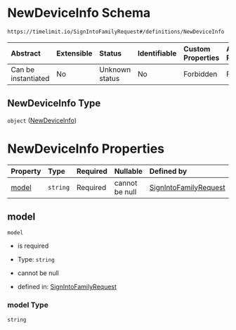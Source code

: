 # NewDeviceInfo Schema

```txt
https://timelimit.io/SignIntoFamilyRequest#/definitions/NewDeviceInfo
```



| Abstract            | Extensible | Status         | Identifiable | Custom Properties | Additional Properties | Access Restrictions | Defined In                                                                                     |
| :------------------ | :--------- | :------------- | :----------- | :---------------- | :-------------------- | :------------------ | :--------------------------------------------------------------------------------------------- |
| Can be instantiated | No         | Unknown status | No           | Forbidden         | Forbidden             | none                | [SignIntoFamilyRequest.schema.json*](SignIntoFamilyRequest.schema.json "open original schema") |

## NewDeviceInfo Type

`object` ([NewDeviceInfo](signintofamilyrequest-definitions-newdeviceinfo.md))

# NewDeviceInfo Properties

| Property        | Type     | Required | Nullable       | Defined by                                                                                                                                                                            |
| :-------------- | :------- | :------- | :------------- | :------------------------------------------------------------------------------------------------------------------------------------------------------------------------------------ |
| [model](#model) | `string` | Required | cannot be null | [SignIntoFamilyRequest](signintofamilyrequest-definitions-newdeviceinfo-properties-model.md "https://timelimit.io/SignIntoFamilyRequest#/definitions/NewDeviceInfo/properties/model") |

## model



`model`

*   is required

*   Type: `string`

*   cannot be null

*   defined in: [SignIntoFamilyRequest](signintofamilyrequest-definitions-newdeviceinfo-properties-model.md "https://timelimit.io/SignIntoFamilyRequest#/definitions/NewDeviceInfo/properties/model")

### model Type

`string`
